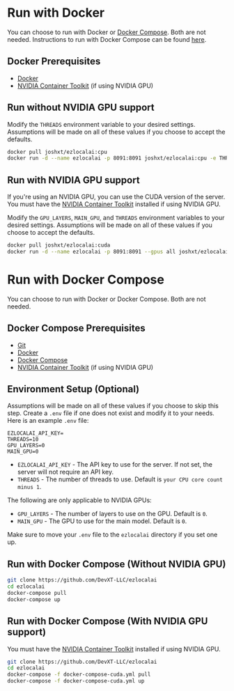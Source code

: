 
# Run with Docker

You can choose to run with Docker or [Docker Compose](DockerCompose.md). Both are not needed. Instructions to run with Docker Compose can be found [here](DockerCompose.md).

## Docker Prerequisites

- [Docker](https://docs.docker.com/get-docker/)
- [NVIDIA Container Toolkit](https://docs.nvidia.com/datacenter/cloud-native/container-toolkit/latest/install-guide.html) (if using NVIDIA GPU)

## Run without NVIDIA GPU support

Modify the `THREADS` environment variable to your desired settings. Assumptions will be made on all of these values if you choose to accept the defaults.

```bash
docker pull joshxt/ezlocalai:cpu
docker run -d --name ezlocalai -p 8091:8091 joshxt/ezlocalai:cpu -e THREADS="10" -e EZLOCALAI_API_KEY="" -v ./models:/app/models
```

## Run with NVIDIA GPU support

If you're using an NVIDIA GPU, you can use the CUDA version of the server. You must have the [NVIDIA Container Toolkit](https://docs.nvidia.com/datacenter/cloud-native/container-toolkit/latest/install-guide.html) installed if using NVIDIA GPU.

Modify the `GPU_LAYERS`, `MAIN_GPU`, and `THREADS` environment variables to your desired settings. Assumptions will be made on all of these values if you choose to accept the defaults.

```bash
docker pull joshxt/ezlocalai:cuda
docker run -d --name ezlocalai -p 8091:8091 --gpus all joshxt/ezlocalai:cuda -e THREADS="10" -e GPU_LAYERS="20" -e MAIN_GPU="0" -e EZLOCALAI_API_KEY="" -v ./models:/app/models
```

# Run with Docker Compose

You can choose to run with Docker or Docker Compose. Both are not needed.

## Docker Compose Prerequisites

- [Git](https://git-scm.com/downloads)
- [Docker](https://docs.docker.com/get-docker/)
- [Docker Compose](https://docs.docker.com/compose/install/)
- [NVIDIA Container Toolkit](https://docs.nvidia.com/datacenter/cloud-native/container-toolkit/latest/install-guide.html) (if using NVIDIA GPU)

## Environment Setup (Optional)

Assumptions will be made on all of these values if you choose to skip this step. Create a `.env` file if one does not exist and modify it to your needs. Here is an example `.env` file:

```env
EZLOCALAI_API_KEY=
THREADS=10
GPU_LAYERS=0
MAIN_GPU=0
```

- `EZLOCALAI_API_KEY` - The API key to use for the server. If not set, the server will not require an API key.
- `THREADS` - The number of threads to use. Default is `your CPU core count minus 1`.

The following are only applicable to NVIDIA GPUs:

- `GPU_LAYERS` - The number of layers to use on the GPU. Default is `0`.
- `MAIN_GPU` - The GPU to use for the main model. Default is `0`.

Make sure to move your `.env` file to the `ezlocalai` directory if you set one up.

## Run with Docker Compose (Without NVIDIA GPU)

```bash
git clone https://github.com/DevXT-LLC/ezlocalai
cd ezlocalai
docker-compose pull
docker-compose up
```

## Run with Docker Compose (With NVIDIA GPU support)

You must have the [NVIDIA Container Toolkit](https://docs.nvidia.com/datacenter/cloud-native/container-toolkit/latest/install-guide.html) installed if using NVIDIA GPU.

```bash
git clone https://github.com/DevXT-LLC/ezlocalai
cd ezlocalai
docker-compose -f docker-compose-cuda.yml pull
docker-compose -f docker-compose-cuda.yml up
```
